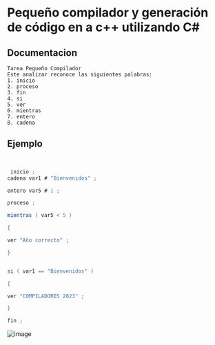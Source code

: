 # Pequeño compilador y generación de código en a c++ utilizando C# 

## Documentacion
```
Tarea Pequeño Compilador 
Este analizar reconoce las siguientes palabras:
1. inicio
2. proceso
3. fin
4. si
5. ver
6. mientras
7. entero
8. cadena
```
## Ejemplo
```c#


 inicio ;
cadena var1 # "Bienvenidos" ;

entero var5 # 1 ;

proceso ;

mientras ( var5 < 5 )

{

ver "Año correcto" ;

}


si ( var1 == "Bienvenidos" )

{

ver "COMPILADORES 2023" ;

}

fin ;

```
![image](https://user-images.githubusercontent.com/56012784/111352678-d5f95d00-865a-11eb-83c1-a5963d6117a4.png)

